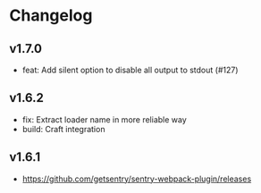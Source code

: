 # Changelog

## v1.7.0

* feat: Add silent option to disable all output to stdout (#127)

## v1.6.2

* fix: Extract loader name in more reliable way
* build: Craft integration

## v1.6.1

* https://github.com/getsentry/sentry-webpack-plugin/releases
